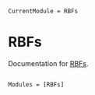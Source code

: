 ```@meta
CurrentModule = RBFs
```

# RBFs

Documentation for [RBFs](https://github.com/Expleus/RBFs.jl).

```@index
```

```@autodocs
Modules = [RBFs]
```
